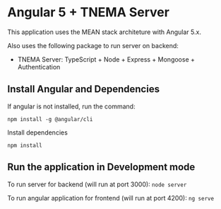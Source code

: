 # Angular 5 + TNEMA Server

This application uses the MEAN stack architeture with Angular 5.x.

Also uses the following package to run server on backend:
 - TNEMA Server: TypeScript + Node + Express + Mongoose + Authentication

## Install Angular and Dependencies

If angular is not installed, run the command:

`npm install -g @angular/cli`

Install dependencies

`npm install`

## Run the application in Development mode

To run server for backend (will run at port 3000):
`node server`

To run angular application for frontend (will run at port 4200):
`ng serve`
